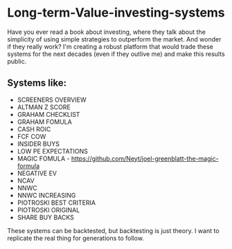 # Long-term-Value-investing-systems

Have you ever read a book about investing, where they talk about the simplicity of using simple strategies to outperform the market. And wonder if they really work?  I'm creating a robust platform that would trade these systems for the next decades (even if they outlive me) and make this results public.  

## Systems like:
* SCREENERS OVERVIEW
* ALTMAN Z SCORE
* GRAHAM CHECKLIST
* GRAHAM FOMULA
* CASH ROIC
* FCF COW
* INSIDER BUYS
* LOW PE EXPECTATIONS
* MAGIC FOMULA - https://github.com/Neyt/joel-greenblatt-the-magic-formula
* NEGATIVE EV
* NCAV
* NNWC
* NNWC INCREASING
* PIOTROSKI BEST CRITERIA
* PIOTROSKI ORIGINAL
* SHARE BUY BACKS



These systems can be backtested, but backtesting is just theory. I want to replicate the real thing for generations to follow.
